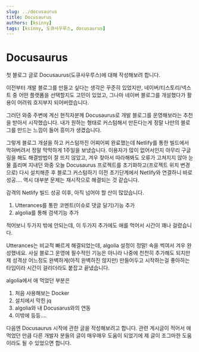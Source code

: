 ```yaml
---
slug: ../docusaurus
title: Docusaurus
authors: [ksinny]
tags: [ksinny, 도큐사우루스, docusaurus]
---
```


# Docusaurus


첫 블로그 글로 Docusaurus(도큐사우루스)에 대해 작성해보려 합니다.

이전부터 개발 블로그를 만들고 싶다는 생각은 꾸준히 있었지만,
네이버/티스토리/넥스트 중 어떤 플랫폼을 선택할지도 고민이 있었고, 
그나마 네이버 블로그를 개설했다가 활용이 어려워 흐지부지 되어버렸습니다.

그러던 와중 주변에 계신 현직자분께 Docusaurus로 개발 블로그를 운영해보라는 추천을 받아서 시작했습니다. 
내가 원하는 형태로 커스텀해서 만든다는게 정말 나만의 블로그를 만드는 느낌이 들어 흥미가 생겼습니다.

그렇게 블로그 개설을 하고 커스텀까진 어찌어찌 완료했는데
Netlify를 통한 빌드에서 막혀버려서 정말 막막하게 1주일을 보냈습니다.
이용자가 많이 없어서인지 아무리 구글링을 해도 해결방법이 잘 뜨지 않았고, 
겨우 찾아서 따라해봐도 오류가 고쳐지지 않아 눈물 흘리며 지내던 와중
오늘 Docusaurus 프로젝트를 초기화하고(프로젝트 위치 변경으로) 다시 설치해준 후 
블로그 커스텀하기 이전 초기단계에서 Netlify와 연결하니 바로 성공....
역시 대부분 문제는 재시작으로 해결되는 것 같습니다.




감격의 Netlify 빌드 성공 이후, 아직 넘어야 할 산이 많았습니다.

1. Utterances를 통한 코멘트(이슈로 댓글 달기)기능 추가
2. algolia를 통해 검색기능 추가

적어보니 두가지 밖에 안되는데, 이 두가지 추가에도 애를 먹어서 시간이 꽤나 걸렸습니다.

Utterances는 비교적 빠르게 해결되었는데,
algolia 설정이 정말! 속을 썩여서 겨우 완성했네요.
사실 블로그 운영에 필수적인 기능은 아니라 나중에 천천히 추가해도 되지만
제 성격상 어느정도 완벽하게(아직 완벽하진 않지만) 만들어두고 시작하는걸 좋아하는 타입이라 시간이 걸리더라도 붙잡고 끝냈습니다.

algolia에서 애 먹었던 부분은
1. 처음 사용해보는 Docker
2. 설치에서 막힌 jq
3. algolia와 내 Docusarus와의 연동
4. 이밖에 등등....

다음엔 Docusaurus 시작에 관한 글을 작성해보려고 합니다.
관련 게시글이 적어서 애먹었던 만큼 다른 개발자 분들의 글이 매우매우 도움이 되었기에 
제 글이 조그마한 도움이라도 될 수 있었으면 합니다.



